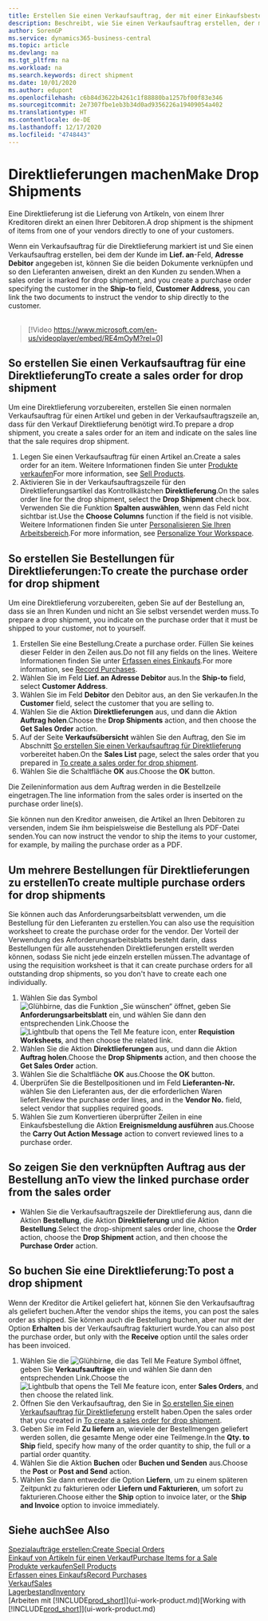```yaml
---
title: Erstellen Sie einen Verkaufsauftrag, der mit einer Einkaufsbestellung für eine direkte Lieferung verknüpft ist | Microsoft Docs
description: Beschreibt, wie Sie einen Verkaufsauftrag erstellen, der mit einer Bestellung verknüpft ist, um sicherzustellen, dass die Artikel vom Kreditor direkt an den Debitor versendet werden
author: SorenGP
ms.service: dynamics365-business-central
ms.topic: article
ms.devlang: na
ms.tgt_pltfrm: na
ms.workload: na
ms.search.keywords: direct shipment
ms.date: 10/01/2020
ms.author: edupont
ms.openlocfilehash: c6b84d3622b4261c1f88880ba1257bf00f83e346
ms.sourcegitcommit: 2e7307fbe1eb3b34d0ad9356226a19409054a402
ms.translationtype: HT
ms.contentlocale: de-DE
ms.lasthandoff: 12/17/2020
ms.locfileid: "4748443"
---
```

# <a name="make-drop-shipments"></a><span data-ttu-id="fa598-103">Direktlieferungen machen</span><span class="sxs-lookup"><span data-stu-id="fa598-103">Make Drop Shipments</span></span>

<span data-ttu-id="fa598-104">Eine Direktlieferung ist die Lieferung von Artikeln, von einem Ihrer Kreditoren direkt an einen Ihrer Debitoren.</span><span class="sxs-lookup"><span data-stu-id="fa598-104">A drop shipment is the shipment of items from one of your vendors directly to one of your customers.</span></span>

<span data-ttu-id="fa598-105">Wenn ein Verkaufsauftrag für die Direktlieferung markiert ist und Sie einen Verkaufsauftrag erstellen, bei dem der Kunde im **Lief. an**-Feld, **Adresse Debitor** angegeben ist, können Sie die beiden Dokumente verknüpfen und so den Lieferanten anweisen, direkt an den Kunden zu senden.</span><span class="sxs-lookup"><span data-stu-id="fa598-105">When a sales order is marked for drop shipment, and you create a purchase order specifying the customer in the **Ship-to** field, **Customer Address**, you can link the two documents to instruct the vendor to ship directly to the customer.</span></span>
<br><br>  
  
> [!Video https://www.microsoft.com/en-us/videoplayer/embed/RE4mOyM?rel=0]

## <a name="to-create-a-sales-order-for-drop-shipment"></a><span data-ttu-id="fa598-106">So erstellen Sie einen Verkaufsauftrag für eine Direktlieferung</span><span class="sxs-lookup"><span data-stu-id="fa598-106">To create a sales order for drop shipment</span></span>

<span data-ttu-id="fa598-107">Um eine Direktlieferung vorzubereiten, erstellen Sie einen normalen Verkaufsauftrag für einen Artikel und geben in der Verkaufsauftragszeile an, dass für den Verkauf Direktlieferung benötigt wird.</span><span class="sxs-lookup"><span data-stu-id="fa598-107">To prepare a drop shipment, you create a sales order for an item and indicate on the sales line that the sale requires drop shipment.</span></span>

1. <span data-ttu-id="fa598-108">Legen Sie einen Verkaufsauftrag für einen Artikel an.</span><span class="sxs-lookup"><span data-stu-id="fa598-108">Create a sales order for an item.</span></span> <span data-ttu-id="fa598-109">Weitere Informationen finden Sie unter [Produkte verkaufen](sales-how-sell-products.md)</span><span class="sxs-lookup"><span data-stu-id="fa598-109">For more information, see [Sell Products](sales-how-sell-products.md).</span></span>
2. <span data-ttu-id="fa598-110">Aktivieren Sie in der Verkaufsauftragszeile für den Direktlieferungsartikel das Kontrollkästchen **Direktlieferung**.</span><span class="sxs-lookup"><span data-stu-id="fa598-110">On the sales order line for the drop shipment, select the **Drop Shipment** check box.</span></span> <span data-ttu-id="fa598-111">Verwenden Sie die Funktion **Spalten auswählen**, wenn das Feld nicht sichtbar ist.</span><span class="sxs-lookup"><span data-stu-id="fa598-111">Use the **Choose Columns** function if the field is not visible.</span></span> <span data-ttu-id="fa598-112">Weitere Informationen finden Sie unter [Personalisieren Sie Ihren Arbeitsbereich](ui-personalization-user.md).</span><span class="sxs-lookup"><span data-stu-id="fa598-112">For more information, see [Personalize Your Workspace](ui-personalization-user.md).</span></span>

## <a name="to-create-the-purchase-order-for-drop-shipment"></a><span data-ttu-id="fa598-113">So erstellen Sie Bestellungen für Direktlieferungen:</span><span class="sxs-lookup"><span data-stu-id="fa598-113">To create the purchase order for drop shipment</span></span>

<span data-ttu-id="fa598-114">Um eine Direktlieferung vorzubereiten, geben Sie auf der Bestellung an, dass sie an Ihren Kunden und nicht an Sie selbst versendet werden muss.</span><span class="sxs-lookup"><span data-stu-id="fa598-114">To prepare a drop shipment, you indicate on the purchase order that it must be shipped to your customer, not to yourself.</span></span>

1. <span data-ttu-id="fa598-115">Erstellen Sie eine Bestellung.</span><span class="sxs-lookup"><span data-stu-id="fa598-115">Create a purchase order.</span></span> <span data-ttu-id="fa598-116">Füllen Sie keines dieser Felder in den Zeilen aus.</span><span class="sxs-lookup"><span data-stu-id="fa598-116">Do not fill any fields on the lines.</span></span> <span data-ttu-id="fa598-117">Weitere Informationen finden Sie unter [Erfassen eines Einkaufs](purchasing-how-record-purchases.md).</span><span class="sxs-lookup"><span data-stu-id="fa598-117">For more information, see [Record Purchases](purchasing-how-record-purchases.md).</span></span>
2. <span data-ttu-id="fa598-118">Wählen Sie im Feld **Lief. an** **Adresse Debitor** aus.</span><span class="sxs-lookup"><span data-stu-id="fa598-118">In the **Ship-to** field, select **Customer Address**.</span></span>
3. <span data-ttu-id="fa598-119">Wählen Sie im Feld **Debitor** den Debitor aus, an den Sie verkaufen.</span><span class="sxs-lookup"><span data-stu-id="fa598-119">In the **Customer** field, select the customer that you are selling to.</span></span>
4. <span data-ttu-id="fa598-120">Wählen Sie die Aktion **Direktlieferungen** aus, und dann die Aktion **Auftrag holen**.</span><span class="sxs-lookup"><span data-stu-id="fa598-120">Choose the **Drop Shipments** action, and then choose the **Get Sales Order** action.</span></span>
5. <span data-ttu-id="fa598-121">Auf der Seite **Verkaufsübersicht** wählen Sie den Auftrag, den Sie im Abschnitt [So erstellen Sie einen Verkaufsauftrag für Direktlieferung](sales-how-drop-shipment.md#to-create-a-sales-order-for-drop-shipment) vorbereitet haben.</span><span class="sxs-lookup"><span data-stu-id="fa598-121">On the **Sales List** page, select the sales order that you prepared in [To create a sales order for drop shipment](sales-how-drop-shipment.md#to-create-a-sales-order-for-drop-shipment).</span></span>
6. <span data-ttu-id="fa598-122">Wählen Sie die Schaltfläche **OK** aus.</span><span class="sxs-lookup"><span data-stu-id="fa598-122">Choose the **OK** button.</span></span>

<span data-ttu-id="fa598-123">Die Zeileninformation aus dem Auftrag werden in die Bestellzeile eingetragen.</span><span class="sxs-lookup"><span data-stu-id="fa598-123">The line information from the sales order is inserted on the purchase order line(s).</span></span>

<span data-ttu-id="fa598-124">Sie können nun den Kreditor anweisen, die Artikel an Ihren Debitoren zu versenden, indem Sie ihm beispielsweise die Bestellung als PDF-Datei senden.</span><span class="sxs-lookup"><span data-stu-id="fa598-124">You can now instruct the vendor to ship the items to your customer, for example, by mailing the purchase order as a PDF.</span></span>     

## <a name="to-create-multiple-purchase-orders-for-drop-shipments"></a><span data-ttu-id="fa598-125">Um mehrere Bestellungen für Direktlieferungen zu erstellen</span><span class="sxs-lookup"><span data-stu-id="fa598-125">To create multiple purchase orders for drop shipments</span></span>

<span data-ttu-id="fa598-126">Sie können auch das Anforderungsarbeitsblatt verwenden, um die Bestellung für den Lieferanten zu erstellen.</span><span class="sxs-lookup"><span data-stu-id="fa598-126">You can also use the requisition worksheet to create the purchase order for the vendor.</span></span> <span data-ttu-id="fa598-127">Der Vorteil der Verwendung des Anforderungsarbeitsblatts besteht darin, dass Bestellungen für alle ausstehenden Direktlieferungen erstellt werden können, sodass Sie nicht jede einzeln erstellen müssen.</span><span class="sxs-lookup"><span data-stu-id="fa598-127">The advantage of using the requisition worksheet is that it can create purchase orders for all outstanding drop shipments, so you don't have to create each one individually.</span></span>

1. <span data-ttu-id="fa598-128">Wählen Sie das Symbol ![Glühbirne, das die Funktion „Sie wünschen“ öffnet](media/ui-search/search_small.png "Was möchten Sie tun?"), geben Sie **Anforderungsarbeitsblatt** ein, und wählen Sie dann den entsprechenden Link.</span><span class="sxs-lookup"><span data-stu-id="fa598-128">Choose the ![Lightbulb that opens the Tell Me feature](media/ui-search/search_small.png "Tell me what you want to do") icon, enter **Requistion Worksheets**, and then choose the related link.</span></span>
2. <span data-ttu-id="fa598-129">Wählen Sie die Aktion **Direktlieferungen** aus, und dann die Aktion **Auftrag holen**.</span><span class="sxs-lookup"><span data-stu-id="fa598-129">Choose the **Drop Shipments** action, and then choose the **Get Sales Order** action.</span></span>
3. <span data-ttu-id="fa598-130">Wählen Sie die Schaltfläche **OK** aus.</span><span class="sxs-lookup"><span data-stu-id="fa598-130">Choose the **OK** button.</span></span>
4. <span data-ttu-id="fa598-131">Überprüfen Sie die Bestellpositionen und im Feld **Lieferanten-Nr.** wählen Sie den Lieferanten aus, der die erforderlichen Waren liefert.</span><span class="sxs-lookup"><span data-stu-id="fa598-131">Review the purchase order lines, and in the **Vendor No.** field, select vendor that supplies required goods.</span></span> 
5. <span data-ttu-id="fa598-132">Wählen Sie zum Konvertieren überprüfter Zeilen in eine Einkaufsbestellung die Aktion **Ereignismeldung ausführen** aus.</span><span class="sxs-lookup"><span data-stu-id="fa598-132">Choose the **Carry Out Action Message** action to convert reviewed lines to a purchase order.</span></span>

## <a name="to-view-the-linked-purchase-order-from-the-sales-order"></a><span data-ttu-id="fa598-133">So zeigen Sie den verknüpften Auftrag aus der Bestellung an</span><span class="sxs-lookup"><span data-stu-id="fa598-133">To view the linked purchase order from the sales order</span></span>

* <span data-ttu-id="fa598-134">Wählen Sie die Verkaufsauftragszeile der Direktlieferung aus, dann die Aktion **Bestellung**, die Aktion **Direktlieferung** und die Aktion **Bestellung**.</span><span class="sxs-lookup"><span data-stu-id="fa598-134">Select the drop-shipment sales order line, choose the **Order** action, choose the **Drop Shipment** action, and then choose the **Purchase Order** action.</span></span>

## <a name="to-post-a-drop-shipment"></a><span data-ttu-id="fa598-135">So buchen Sie eine Direktlieferung:</span><span class="sxs-lookup"><span data-stu-id="fa598-135">To post a drop shipment</span></span>

<span data-ttu-id="fa598-136">Wenn der Kreditor die Artikel geliefert hat, können Sie den Verkaufsauftrag als geliefert buchen.</span><span class="sxs-lookup"><span data-stu-id="fa598-136">After the vendor ships the items, you can post the sales order as shipped.</span></span> <span data-ttu-id="fa598-137">Sie können auch die Bestellung buchen, aber nur mit der Option **Erhalten** bis der Verkaufsauftrag fakturiert wurde.</span><span class="sxs-lookup"><span data-stu-id="fa598-137">You can also post the purchase order, but only with the **Receive** option until the sales order has been invoiced.</span></span>

1. <span data-ttu-id="fa598-138">Wählen Sie die ![Glühbirne, die das Tell Me Feature](media/ui-search/search_small.png "Was möchten Sie tun?") Symbol öffnet, geben Sie **Verkaufsaufträge** ein und wählen Sie dann den entsprechenden Link.</span><span class="sxs-lookup"><span data-stu-id="fa598-138">Choose the ![Lightbulb that opens the Tell Me feature](media/ui-search/search_small.png "Tell me what you want to do") icon, enter **Sales Orders**, and then choose the related link.</span></span>
2. <span data-ttu-id="fa598-139">Öffnen Sie den Verkaufsauftrag, den Sie in [So erstellen Sie einen Verkaufsauftrag für Direktlieferung](#to-create-a-sales-order-for-drop-shipment) erstellt haben.</span><span class="sxs-lookup"><span data-stu-id="fa598-139">Open the sales order that you created in [To create a sales order for drop shipment](#to-create-a-sales-order-for-drop-shipment).</span></span>
3. <span data-ttu-id="fa598-140">Geben Sie im Feld **Zu liefern** an, wieviele der Bestellmengen geliefert werden sollen, die gesamte Menge oder eine Teilmenge.</span><span class="sxs-lookup"><span data-stu-id="fa598-140">In the **Qty. to Ship** field, specify how many of the order quantity to ship, the full or a partial order quantity.</span></span>
4. <span data-ttu-id="fa598-141">Wählen Sie die Aktion **Buchen** oder **Buchen und Senden** aus.</span><span class="sxs-lookup"><span data-stu-id="fa598-141">Choose the **Post** or **Post and Send** action.</span></span>
5. <span data-ttu-id="fa598-142">Wählen Sie dann entweder die Option **Liefern**, um zu einem späteren Zeitpunkt zu fakturieren oder **Liefern und Fakturieren**, um sofort zu fakturieren.</span><span class="sxs-lookup"><span data-stu-id="fa598-142">Choose either the **Ship** option to invoice later, or the **Ship and Invoice** option to invoice immediately.</span></span>

## <a name="see-also"></a><span data-ttu-id="fa598-143">Siehe auch</span><span class="sxs-lookup"><span data-stu-id="fa598-143">See Also</span></span>

[<span data-ttu-id="fa598-144">Spezialaufträge erstellen:</span><span class="sxs-lookup"><span data-stu-id="fa598-144">Create Special Orders</span></span>](sales-how-to-create-special-orders.md)  
[<span data-ttu-id="fa598-145">Einkauf von Artikeln für einen Verkauf</span><span class="sxs-lookup"><span data-stu-id="fa598-145">Purchase Items for a Sale</span></span>](purchasing-how-purchase-products-sale.md)  
[<span data-ttu-id="fa598-146">Produkte verkaufen</span><span class="sxs-lookup"><span data-stu-id="fa598-146">Sell Products</span></span>](sales-how-sell-products.md)  
[<span data-ttu-id="fa598-147">Erfassen eines Einkaufs</span><span class="sxs-lookup"><span data-stu-id="fa598-147">Record Purchases</span></span>](purchasing-how-record-purchases.md)  
[<span data-ttu-id="fa598-148">Verkauf</span><span class="sxs-lookup"><span data-stu-id="fa598-148">Sales</span></span>](sales-manage-sales.md)  
[<span data-ttu-id="fa598-149">Lagerbestand</span><span class="sxs-lookup"><span data-stu-id="fa598-149">Inventory</span></span>](inventory-manage-inventory.md)  
<span data-ttu-id="fa598-150">[Arbeiten mit [!INCLUDE[prod_short](includes/prod_short.md)]](ui-work-product.md)</span><span class="sxs-lookup"><span data-stu-id="fa598-150">[Working with [!INCLUDE[prod_short](includes/prod_short.md)]](ui-work-product.md)</span></span>
